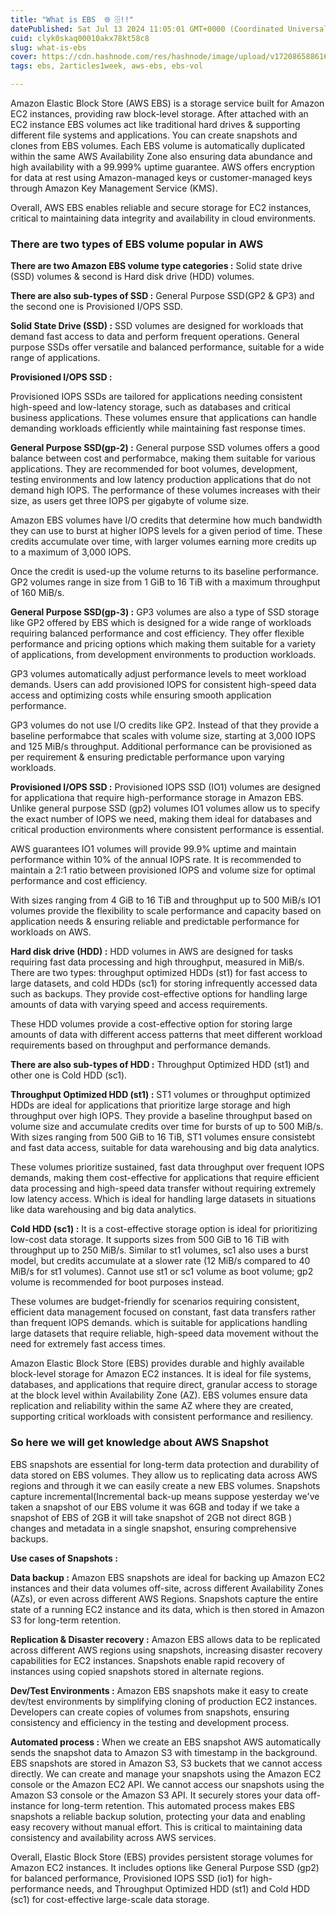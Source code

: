 ```yaml
---
title: "What is EBS  🌐 🗄!!"
datePublished: Sat Jul 13 2024 11:05:01 GMT+0000 (Coordinated Universal Time)
cuid: clyk0skaq00010akx78kt58c8
slug: what-is-ebs
cover: https://cdn.hashnode.com/res/hashnode/image/upload/v1720865886165/057a7c8e-2ed2-435c-8618-bbab8b7ac4fa.png
tags: ebs, 2articles1week, aws-ebs, ebs-vol

---
```


Amazon Elastic Block Store (AWS EBS) is a storage service built for Amazon EC2 instances, providing raw block-level storage. After attached with an EC2 instance EBS volumes act like traditional hard drives & supporting different file systems and applications. You can create snapshots and clones from EBS volumes. Each EBS volume is automatically duplicated within the same AWS Availability Zone also ensuring data abundance and high availability with a 99.999% uptime guarantee. AWS offers encryption for data at rest using Amazon-managed keys or customer-managed keys through Amazon Key Management Service (KMS).

Overall, AWS EBS enables reliable and secure storage for EC2 instances, critical to maintaining data integrity and availability in cloud environments.

### There are two types of EBS volume popular in AWS

**There are two Amazon EBS volume type categories :** Solid state drive (SSD) volumes & second is Hard disk drive (HDD) volumes.

**There are also sub-types of SSD :** General Purpose SSD(GP2 & GP3) and the second one is Provisioned I/OPS SSD.

**Solid State Drive (SSD) :** SSD volumes are designed for workloads that demand fast access to data and perform frequent operations. General purpose SSDs offer versatile and balanced performance, suitable for a wide range of applications.

**Provisioned I/OPS SSD :**

Provisioned IOPS SSDs are tailored for applications needing consistent high-speed and low-latency storage, such as databases and critical business applications. These volumes ensure that applications can handle demanding workloads efficiently while maintaining fast response times.

**General Purpose SSD(gp-2) :** General purpose SSD volumes offers a good balance between cost and performabce, making them suitable for various applications. They are recommended for boot volumes, development, testing environments and low latency production applications that do not demand high IOPS. The performance of these volumes increases with their size, as users get three IOPS per gigabyte of volume size.

Amazon EBS volumes have I/O credits that determine how much bandwidth they can use to burst at higher IOPS levels for a given period of time. These credits accumulate over time, with larger volumes earning more credits up to a maximum of 3,000 IOPS.

Once the credit is used-up the volume returns to its baseline performance. GP2 volumes range in size from 1 GiB to 16 TiB with a maximum throughput of 160 MiB/s.

**General Purpose SSD(gp-3) :** GP3 volumes are also a type of SSD storage like GP2 offered by EBS which is designed for a wide range of workloads requiring balanced performance and cost efficiency. They offer flexible performance and pricing options which making them suitable for a variety of applications, from development environments to production workloads.

GP3 volumes automatically adjust performance levels to meet workload demands. Users can add provisioned IOPS for consistent high-speed data access and optimizing costs while ensuring smooth application performance.

GP3 volumes do not use I/O credits like GP2. Instead of that they provide a baseline performabce that scales with volume size, starting at 3,000 IOPS and 125 MiB/s throughput. Additional performance can be provisioned as per requirement & ensuring predictable performance upon varying workloads.

**Provisioned I/OPS SSD :** Provisioned IOPS SSD (IO1) volumes are designed for applicationa that require high-performance storage in Amazon EBS. Unlike general purpose SSD (gp2) volumes IO1 volumes allow us to specify the exact number of IOPS we need, making them ideal for databases and critical production environments where consistent performance is essential.

AWS guarantees IO1 volumes will provide 99.9% uptime and maintain performance within 10% of the annual IOPS rate. It is recommended to maintain a 2:1 ratio between provisioned IOPS and volume size for optimal performance and cost efficiency.

With sizes ranging from 4 GiB to 16 TiB and throughput up to 500 MiB/s IO1 volumes provide the flexibility to scale performance and capacity based on application needs & ensuring reliable and predictable performance for workloads on AWS.

**Hard disk drive (HDD) :** HDD volumes in AWS are designed for tasks requiring fast data processing and high throughput, measured in MiB/s. There are two types: throughput optimized HDDs (st1) for fast access to large datasets, and cold HDDs (sc1) for storing infrequently accessed data such as backups. They provide cost-effective options for handling large amounts of data with varying speed and access requirements.

These HDD volumes provide a cost-effective option for storing large amounts of data with different access patterns that meet different workload requirements based on throughput and performance demands.

**There are also sub-types of HDD :** Throughput Optimized HDD (st1) and other one is Cold HDD (sc1).

**Throughput Optimized HDD (st1) :** ST1 volumes or throughput optimized HDDs are ideal for applications that prioritize large storage and high throughput over high IOPS. They provide a baseline throughput based on volume size and accumulate credits over time for bursts of up to 500 MiB/s. With sizes ranging from 500 GiB to 16 TiB, ST1 volumes ensure consistebt and fast data access, suitable for data warehousing and big data analytics.

These volumes prioritize sustained, fast data throughput over frequent IOPS demands, making them cost-effective for applications that require efficient data processing and high-speed data transfer without requiring extremely low latency access. Which is ideal for handling large datasets in situations like data warehousing and big data analytics.

**Cold HDD (sc1) :** It is a cost-effective storage option is ideal for prioritizing low-cost data storage. It supports sizes from 500 GiB to 16 TiB with throughput up to 250 MiB/s. Similar to st1 volumes, sc1 also uses a burst model, but credits accumulate at a slower rate (12 MiB/s compared to 40 MiB/s for st1 volumes). Cannot use st1 or sc1 volume as boot volume; gp2 volume is recommended for boot purposes instead.

These volumes are budget-friendly for scenarios requiring consistent, efficient data management focused on constant, fast data transfers rather than frequent IOPS demands. which is suitable for applications handling large datasets that require reliable, high-speed data movement without the need for extremely fast access times.

Amazon Elastic Block Store (EBS) provides durable and highly available block-level storage for Amazon EC2 instances. It is ideal for file systems, databases, and applications that require direct, granular access to storage at the block level within Availability Zone (AZ). EBS volumes ensure data replication and reliability within the same AZ where they are created, supporting critical workloads with consistent performance and resiliency.

### So here we will get knowledge about AWS Snapshot

EBS snapshots are essential for long-term data protection and durability of data stored on EBS volumes. They allow us to replicating data across AWS regions and through it we can easily create a new EBS volumes. Snapshots capture incremental(Incremental back-up means suppose yesterday we've taken a snapshot of our EBS volume it was 6GB and today if we take a snapshot of EBS of 2GB it will take snapshot of 2GB not direct 8GB ) changes and metadata in a single snapshot, ensuring comprehensive backups.

**Use cases of Snapshots :**

**Data backup :** Amazon EBS snapshots are ideal for backing up Amazon EC2 instances and their data volumes off-site, across different Availability Zones (AZs), or even across different AWS Regions. Snapshots capture the entire state of a running EC2 instance and its data, which is then stored in Amazon S3 for long-term retention.

**Replication & Disaster recovery :** Amazon EBS allows data to be replicated across different AWS regions using snapshots, increasing disaster recovery capabilities for EC2 instances. Snapshots enable rapid recovery of instances using copied snapshots stored in alternate regions.

**Dev/Test Environments :** Amazon EBS snapshots make it easy to create dev/test environments by simplifying cloning of production EC2 instances. Developers can create copies of volumes from snapshots, ensuring consistency and efficiency in the testing and development process.

**Automated process :** When we create an EBS snapshot AWS automatically sends the snapshot data to Amazon S3 with timestamp in the background. EBS snapshots are stored in Amazon S3, S3 buckets that we cannot access directly. We can create and manage your snapshots using the Amazon EC2 console or the Amazon EC2 API. We cannot access our snapshots using the Amazon S3 console or the Amazon S3 API. It securely stores your data off-instance for long-term retention. This automated process makes EBS snapshots a reliable backup solution, protecting your data and enabling easy recovery without manual effort. This is critical to maintaining data consistency and availability across AWS services.

Overall, Elastic Block Store (EBS) provides persistent storage volumes for Amazon EC2 instances. It includes options like General Purpose SSD (gp2) for balanced performance, Provisioned IOPS SSD (io1) for high-performance needs, and Throughput Optimized HDD (st1) and Cold HDD (sc1) for cost-effective large-scale data storage.